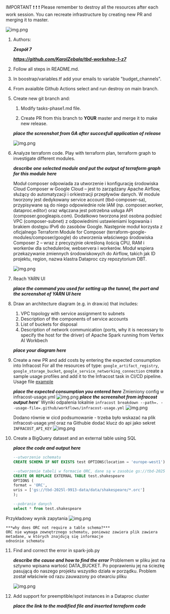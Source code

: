 IMPORTANT ❗ ❗ ❗ Please remember to destroy all the resources after each work session. You can recreate infrastructure by creating new PR and merging it to master.
  
![img.png](doc/figures/destroy.png)

1. Authors:

   ***Zespół 7***

   ***https://github.com/KarolZebala/tbd-workshop-1-z7***
   
2. Follow all steps in README.md.

3. In boostrap/variables.tf add your emails to variable "budget_channels".

4. From avaialble Github Actions select and run destroy on main branch.
   
5. Create new git branch and:
    1. Modify tasks-phase1.md file.
    
    2. Create PR from this branch to **YOUR** master and merge it to make new release. 
    
    ***place the screenshot from GA after succesfull application of release***

    ![img.png](doc/deploy/successful_deploy.png)


6. Analyze terraform code. Play with terraform plan, terraform graph to investigate different modules.

    ***describe one selected module and put the output of terraform graph for this module here***

    Moduł composer odpowiada za utworzenie i konfigurację środowiska Cloud Composer w Google Cloud – jest to zarządzany Apache Airflow, służący do automatyzacji i orkiestracji przepływów danych. W module tworzony jest dedykowany service account (tbd-composer-sa), przypisywane są do niego odpowiednie role IAM (np. composer.worker, dataproc.editor) oraz włączana jest potrzebna usługa API (composer.googleapis.com). Dodatkowo tworzona jest osobna podsieć VPC (composer-subnet) z odpowiednimi ustawieniami logowania i brakiem dostępu IPv6 do zasobów Google. Następnie moduł korzysta z oficjalnego Terraform Module for Composer (terraform-google-modules/composer/google) do utworzenia właściwego środowiska Composer 2 – wraz z precyzyjnie określoną ilością CPU, RAM i workerów dla schedulerów, webservera i workerów. Moduł wspiera przekazywanie zmiennych środowiskowych do Airflow, takich jak ID projektu, region, nazwa klastra Dataproc czy repozytorium DBT.

    ![img.png](graph.png)

7. Reach YARN UI
   
   ***place the command you used for setting up the tunnel, the port and the screenshot of YARN UI here***
   
8. Draw an architecture diagram (e.g. in draw.io) that includes:
    1. VPC topology with service assignment to subnets
    2. Description of the components of service accounts
    3. List of buckets for disposal
    4. Description of network communication (ports, why it is necessary to specify the host for the driver) of Apache Spark running from Vertex AI Workbech
  
    ***place your diagram here***

9. Create a new PR and add costs by entering the expected consumption into Infracost
For all the resources of type: `google_artifact_registry`, `google_storage_bucket`, `google_service_networking_connection`
create a sample usage profiles and add it to the Infracost task in CI/CD pipeline. Usage file [example](https://github.com/infracost/infracost/blob/master/infracost-usage-example.yml) 

   ***place the expected consumption you entered here***
   Zmieniony config w infracost-usage.yml
   ![img.png](doc/figures/ingracost/infracost-config.png)
   ***place the screenshot from infracost output here***'
   Wyniki odpalenia lokalnie `infracost breakdown --path=. --usage-file=.github/workflows/infracost-usage.yml`
   ![img.png](doc/figures/ingracost/infracost-wynik.png)

   Dodano równie w cicd podsumowanie - trzeba było wskazać na plik infracost-usage.yml oraz na Githubie dodać klucz do api jako sekret `INFRACOST_API_KEY`
   ![img.png](doc/figures/ingracost/github-wynik.png)

10. Create a BigQuery dataset and an external table using SQL
    
    ***place the code and output here***
    
    ```sql
    --utworzenie schematu
    CREATE SCHEMA IF NOT EXISTS test OPTIONS(location = 'europe-west1');

    --utworzenie tabeli w formacie ORC, dane są w zasobie gs://tbd-2025l-9913-data/data/shakespeare/
    CREATE OR REPLACE EXTERNAL TABLE test.shakespeare
    OPTIONS (
    format = 'ORC',
    uris = ['gs://tbd-2025l-9913-data/data/shakespeare/*.orc']
    );

    --pobranie danych
    select * from test.shakespeare
    ```
   Przykładowy wynik zapytania
   ![img.png](doc/figures/big_query/big_query_results.png)

    ***why does ORC not require a table schema?***
    ORC nie wymaga zewnętrznego schematu, poniewaz zawiera plik zawiera metadane, w których znajdują się informacje
    odnośnie schematu
11. Find and correct the error in spark-job.py

    ***describe the cause and how to find the error***
    Problemem w pliku jest na sztywno wpisana wartość DATA_BUCKET. Po poprawieniu jej na ściezkę pasującą do naszego
    projektu wszystko działa w porządku. Problem został właściwie od razu zauwazony po otwarciu pliku
    
    ![img.png](doc/figures/big_query/corrected_data.png)



12. Add support for preemptible/spot instances in a Dataproc cluster

    ***place the link to the modified file and inserted terraform code***
    
    
